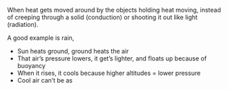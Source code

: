 When heat gets moved around by the objects holding heat moving, instead of creeping through a solid (conduction) or shooting it out like light (radiation).

A good example is rain,

 - Sun heats ground, ground heats the air
 - That air’s pressure lowers, it get’s lighter, and floats up because of buoyancy
 - When it rises, it cools because higher altitudes = lower pressure
 - Cool air can’t be as 